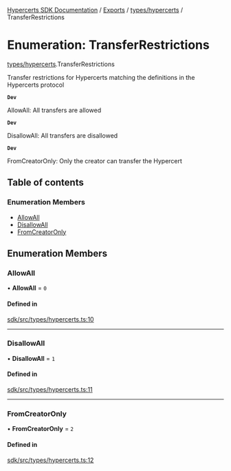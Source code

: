 [Hypercerts SDK Documentation](../README.md) / [Exports](../modules.md) / [types/hypercerts](../modules/types_hypercerts.md) / TransferRestrictions

# Enumeration: TransferRestrictions

[types/hypercerts](../modules/types_hypercerts.md).TransferRestrictions

Transfer restrictions for Hypercerts matching the definitions in the Hypercerts protocol

**`Dev`**

AllowAll: All transfers are allowed

**`Dev`**

DisallowAll: All transfers are disallowed

**`Dev`**

FromCreatorOnly: Only the creator can transfer the Hypercert

## Table of contents

### Enumeration Members

- [AllowAll](types_hypercerts.TransferRestrictions.md#allowall)
- [DisallowAll](types_hypercerts.TransferRestrictions.md#disallowall)
- [FromCreatorOnly](types_hypercerts.TransferRestrictions.md#fromcreatoronly)

## Enumeration Members

### AllowAll

• **AllowAll** = `0`

#### Defined in

[sdk/src/types/hypercerts.ts:10](https://github.com/Network-Goods/hypercerts/blob/4e6c302/sdk/src/types/hypercerts.ts#L10)

---

### DisallowAll

• **DisallowAll** = `1`

#### Defined in

[sdk/src/types/hypercerts.ts:11](https://github.com/Network-Goods/hypercerts/blob/4e6c302/sdk/src/types/hypercerts.ts#L11)

---

### FromCreatorOnly

• **FromCreatorOnly** = `2`

#### Defined in

[sdk/src/types/hypercerts.ts:12](https://github.com/Network-Goods/hypercerts/blob/4e6c302/sdk/src/types/hypercerts.ts#L12)

